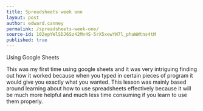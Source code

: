 ```yaml
---
title: Spreadsheets week one
layout: post
author: edward.canney
permalink: /spreadsheets-week-one/
source-id: 102epYWlSDJ6Sz42Mn4S-5rX5xewYW7l_phaWWtns4tM
published: true
---
```

Using Google Sheets

This was my first time using google sheets and it was very intriguing finding out how it worked because when you typed in certain pieces of program it would give you exactly what you wanted. This lesson was mainly based around learning about how to use spreadsheets effectively because it will be much more helpful and much less time consuming if you learn to use them properly.

